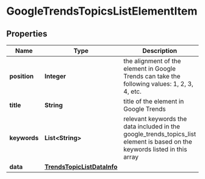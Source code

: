 

# GoogleTrendsTopicsListElementItem


## Properties

| Name | Type | Description | Notes |
|------------ | ------------- | ------------- | -------------|
|**position** | **Integer** | the alignment of the element in Google Trends can take the following values: 1, 2, 3, 4, etc. |  [optional] |
|**title** | **String** | title of the element in Google Trends |  [optional] |
|**keywords** | **List&lt;String&gt;** | relevant keywords the data included in the google_trends_topics_list element is based on the keywords listed in this array |  [optional] |
|**data** | [**TrendsTopicListDataInfo**](TrendsTopicListDataInfo.md) |  |  [optional] |



